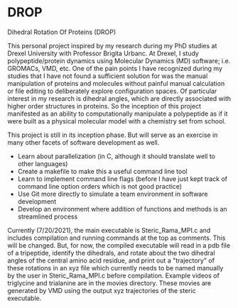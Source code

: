 # DROP
Dihedral Rotation Of Proteins (DROP)

This personal project inspired by my research during my PhD studies at Drexel University with Professor Brigita Urbanc. At Drexel, I study polypeptide/protein dynamics using Molecular Dynamics (MD) software; i.e. GROMACs, VMD, etc. One of the pain points I have recognized during my studies that I have not found a sufficient solution for was the manual manipulation of proteins and molecules without painful manual calculation or file editing to deliberately explore configuration spaces. Of particular interest in my research is dihedral angles, which are directly associated with higher order structures in proteins. So the inception of this project manifested as an ability to computationally manipulate a polypeptide as if it were built as a physical molecular model with a chemistry set from school.

This project is still in its inception phase. But will serve as an exercise in many other facets of software development as well.

- Learn about parallelization (in C, although it should translate well to other languages)
- Create a makefile to make this a useful command line tool
- Learn to implement command line flags (before I have just kept track of command line option orders which is not good practice)
- Use Git more directly to simulate a team environment in software development
- Develop an environment where addition of functions and methods is an streamlined process

Currently (7/20/2021), the main executable is Steric_Rama_MPI.c and includes compilation and running commands at the top as comments. This will be changed. But, for now, the compiled executable will read in a pdb file of a tripeptide, identify the dihedrals, and rotate about the two dihedral angles of the central amino acid residue, and print out a "trajectory" of these rotations in an xyz file which currently needs to be named manually by the user in Steric_Rama_MPI.c before compilation. Example videos of triglycine and trialanine are in the movies directory. These movies are generated by VMD using the output xyz trajectories of the steric executable.
